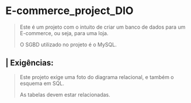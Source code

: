 # E-commerce_project_DIO

> Este é um projeto com o intuito de criar um banco de dados para um E-commerce, ou seja, para uma loja.
> 
> O SGBD utilizado no projeto é o MySQL.


## | Exigências: 


> Este projeto exige uma foto do diagrama relacional, e também o esquema em SQL.
>
> As tabelas devem estar relacionadas.
